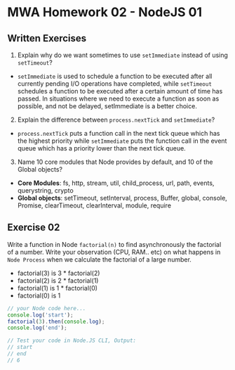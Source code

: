 # MWA Homework 02 - NodeJS 01
## Written Exercises
1. Explain why do we want sometimes to use `setImmediate` instead of using `setTimeout`? 

  - `setImmediate` is used to schedule a function to be executed after all currently pending I/O operations have completed, while `setTimeout` schedules a function to be executed after a certain amount of time has passed. In situations where we need to execute a function as soon as possible, and not be delayed, setImmediate is a better choice.

2. Explain the difference between `process.nextTick` and `setImmediate`?

  - `process.nextTick` puts a function call in the next tick queue which has the highest priority while `setImmediate` puts the function call in the event queue which has a priority lower than the next tick queue.

3. Name 10 core modules that Node provides by default, and 10 of the Global objects?

  - **Core Modules**: fs, http, stream, util, child_process, url, path, events, querystring, crypto
  - **Global objects**: setTimeout, setInterval, process, Buffer, global, console, Promise, clearTimeout, clearInterval, module, require

## Exercise 02
Write a function in Node `factorial(n)` to find asynchronously the factorial of a number. Write your observation (CPU, RAM.. etc) on what happens in `Node Process` when we calculate the factorial of a large number.  
* factorial(3) is 3 * factorial(2)
* factorial(2) is 2 * factorial(1)
* factorial(1) is 1 * factorial(0)
* factorial(0) is 1

```javascript
// your Node code here...
console.log('start');
factorial(3).then(console.log); 
console.log('end');

// Test your code in Node.JS CLI, Output:
// start
// end
// 6
```
  
